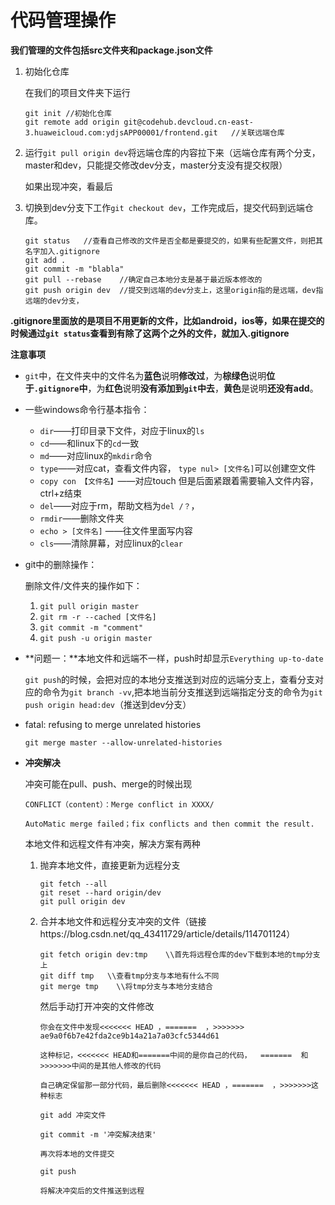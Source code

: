 # 代码管理操作

**我们管理的文件包括src文件夹和package.json文件**

1. 初始化仓库

   在我们的项目文件夹下运行

   ```
   git init	//初始化仓库
   git remote add origin git@codehub.devcloud.cn-east-3.huaweicloud.com:ydjsAPP00001/frontend.git	//关联远端仓库
   ```

2. 运行`git pull origin dev`将远端仓库的内容拉下来（远端仓库有两个分支，master和dev，只能提交修改dev分支，master分支没有提交权限）

   如果出现冲突，看最后

3. 切换到dev分支下工作`git checkout dev`，工作完成后，提交代码到远端仓库。

   ```
   git status	//查看自己修改的文件是否全都是要提交的，如果有些配置文件，则把其名字加入.gitignore
   git add .
   git commit -m "blabla"
   git pull --rebase	//确定自己本地分支是基于最近版本修改的
   git push origin dev	//提交到远端的dev分支上，这里origin指的是远端，dev指远端的dev分支，
   ```

**.gitignore里面放的是项目不用更新的文件，比如android，ios等，如果在提交的时候通过`git status`查看到有除了这两个之外的文件，就加入.gitignore**

**注意事项**

- `git`中，在文件夹中的文件名为**蓝色**说明**修改过**，为**棕绿色**说明**位于`.gitignore`中**，为**红色**说明**没有添加到`git`中去**，**黄色**是说明**还没有add**。

- 一些windows命令行基本指令：
  * `dir`——打印目录下文件，对应于linux的`ls`
  * `cd`——和linux下的`cd`一致
  * `md`——对应linux的`mkdir`命令
  * `type`——对应cat，查看文件内容， `type nul> [文件名]`可以创建空文件
  * `copy con 【文件名】`——对应touch 但是后面紧跟着需要输入文件内容，ctrl+z结束
  * `del`——对应于rm，帮助文档为`del /？`，
  * `rmdir`——删除文件夹
  * `echo > [文件名]` ——往文件里面写内容
  * `cls`——清除屏幕，对应linux的`clear`


- git中的删除操作：

  删除文件/文件夹的操作如下：

  1. ```git pull origin master```
  2. ```git rm -r --cached [文件名]```
  3. `git commit -m "comment"`
  4. `git push -u origin master`

* **问题一：**本地文件和远端不一样，push时却显示`Everything up-to-date`

  `git push`的时候，会把对应的本地分支推送到对应的远端分支上，查看分支对应的命令为`git branch -vv`,把本地当前分支推送到远端指定分支的命令为`git push origin head:dev`（推送到dev分支）
  
* fatal: refusing to merge unrelated histories

  ```git merge master --allow-unrelated-histories```

* **冲突解决**

  冲突可能在pull、push、merge的时候出现

  ```
  CONFLICT（content）：Merge conflict in XXXX/
  
  AutoMatic merge failed；fix conflicts and then commit the result.
  ```

  本地文件和远程文件有冲突，解决方案有两种

  1. 抛弃本地文件，直接更新为远程分支

     ```
     git fetch --all
     git reset --hard origin/dev
     git pull origin dev
     ```

  2. 合并本地文件和远程分支冲突的文件（链接https://blog.csdn.net/qq_43411729/article/details/114701124）

     ```
     git fetch origin dev:tmp    \\首先将远程仓库的dev下载到本地的tmp分支上
     git diff tmp	\\查看tmp分支与本地有什么不同
     git merge tmp    \\将tmp分支与本地分支结合
     ```

     然后手动打开冲突的文件修改

     ```
     你会在文件中发现<<<<<<< HEAD ，=======  ，>>>>>>> ae9a0f6b7e42fda2ce9b14a21a7a03cfc5344d61
     
     这种标记，<<<<<<< HEAD和=======中间的是你自己的代码，  =======  和>>>>>>>中间的是其他人修改的代码
     
     自己确定保留那一部分代码，最后删除<<<<<<< HEAD ，=======  ，>>>>>>>这种标志
     
     git add 冲突文件
     
     git commit -m '冲突解决结束'
     
     再次将本地的文件提交
     
     git push
     
     将解决冲突后的文件推送到远程
     ```

     